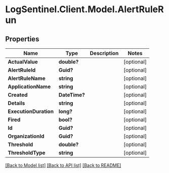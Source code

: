 # LogSentinel.Client.Model.AlertRuleRun
## Properties

Name | Type | Description | Notes
------------ | ------------- | ------------- | -------------
**ActualValue** | **double?** |  | [optional] 
**AlertRuleId** | **Guid?** |  | [optional] 
**AlertRuleName** | **string** |  | [optional] 
**ApplicationName** | **string** |  | [optional] 
**Created** | **DateTime?** |  | [optional] 
**Details** | **string** |  | [optional] 
**ExecutionDuration** | **long?** |  | [optional] 
**Fired** | **bool?** |  | [optional] 
**Id** | **Guid?** |  | [optional] 
**OrganizationId** | **Guid?** |  | [optional] 
**Threshold** | **double?** |  | [optional] 
**ThresholdType** | **string** |  | [optional] 

[[Back to Model list]](../README.md#documentation-for-models) [[Back to API list]](../README.md#documentation-for-api-endpoints) [[Back to README]](../README.md)

